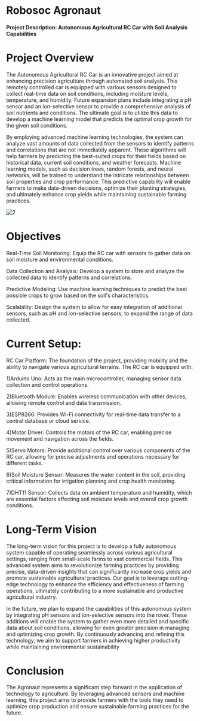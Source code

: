 # Robosoc Agronaut

#### Project Description: Autonomous Agricultural RC Car with Soil Analysis Capabilities


# Project Overview

The Autonomous Agricultural RC Car is an innovative project aimed at enhancing precision agriculture through automated soil analysis. This remotely controlled car is equipped with various sensors designed to collect real-time data on soil conditions, including moisture levels, temperature, and humidity. Future expansion plans include integrating a pH sensor and an ion-selective sensor to provide a comprehensive analysis of soil nutrients and conditions. The ultimate goal is to utilize this data to develop a machine learning model that predicts the optimal crop growth for the given soil conditions.

By employing advanced machine learning technologies, the system can analyze vast amounts of data collected from the sensors to identify patterns and correlations that are not immediately apparent. These algorithms will help farmers by predicting the best-suited crops for their fields based on historical data, current soil conditions, and weather forecasts. Machine learning models, such as decision trees, random forests, and neural networks, will be trained to understand the intricate relationships between soil properties and crop performance. This predictive capability will enable farmers to make data-driven decisions, optimize their planting strategies, and ultimately enhance crop yields while maintaining sustainable farming practices.

![2](https://github.com/Sarthak1970/Agronaut/assets/156002273/e873534d-c2d3-427a-80ca-798c65d070c9)

# Objectives
Real-Time Soil Monitoring: Equip the RC car with sensors to gather data on soil moisture and environmental conditions.

Data Collection and Analysis: Develop a system to store and analyze the collected data to identify patterns and correlations.

Predictive Modeling: Use machine learning techniques to predict the best possible crops to grow based on the soil's characteristics.

Scalability: Design the system to allow for easy integration of additional sensors, such as pH and ion-selective sensors, to expand the range of data collected.

# Current Setup:

RC Car Platform: The foundation of the project, providing mobility and the ability to navigate various agricultural terrains. The RC car is equipped with:

1)Arduino Uno: Acts as the main microcontroller, managing sensor data collection and control operations.
   
2)Bluetooth Module: Enables wireless communication with other devices, allowing remote control and data transmission.

3)ESP8266: Provides Wi-Fi connectivity for real-time data transfer to a central database or cloud service.

4)Motor Driver: Controls the motors of the RC car, enabling precise movement and navigation across the fields.

5)Servo Motors: Provide additional control over various components of the RC car, allowing for precise adjustments and operations necessary for different tasks.

6)Soil Moisture Sensor: Measures the water content in the soil, providing critical information for irrigation planning and crop health monitoring.

7)DHT11 Sensor: Collects data on ambient temperature and humidity, which are essential factors affecting soil moisture levels and overall crop growth conditions.

# Long-Term Vision
The long-term vision for this project is to develop a fully autonomous system capable of operating seamlessly across various agricultural settings, ranging from small-scale farms to vast commercial fields. This advanced system aims to revolutionize farming practices by providing precise, data-driven insights that can significantly increase crop yields and promote sustainable agricultural practices. Our goal is to leverage cutting-edge technology to enhance the efficiency and effectiveness of farming operations, ultimately contributing to a more sustainable and productive agricultural industry.

In the future, we plan to expand the capabilities of this autonomous system by integrating pH sensors and ion-selective sensors into the rover. These additions will enable the system to gather even more detailed and specific data about soil conditions, allowing for even greater precision in managing and optimizing crop growth. By continuously advancing and refining this technology, we aim to support farmers in achieving higher productivity while maintaining environmental sustainability

# Conclusion
The Agronaut represents a significant step forward in the application of technology to agriculture. By leveraging advanced sensors and machine learning, this project aims to provide farmers with the tools they need to optimize crop production and ensure sustainable farming practices for the future.
